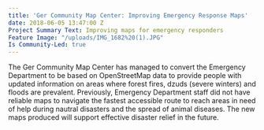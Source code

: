 ```yaml
---
title: 'Ger Community Map Center: Improving Emergency Response Maps'
date: 2018-06-05 13:47:00 Z
Project Summary Text: Improving maps for emergency responders
Feature Image: "/uploads/IMG_1682%20(1).JPG"
Is Community-Led: true
---
```


The Ger Community Map Center has managed to convert the Emergency Department to be based on OpenStreetMap data to provide people with updated information on areas where forest fires, dzuds (severe winters) and floods are prevalent. Previously, Emergency Department staff did not have reliable maps to navigate the fastest accessible route to reach areas in need of help during nautral disasters and the spread of animal diseases. The new maps produced will support effective disaster relief in the future. 